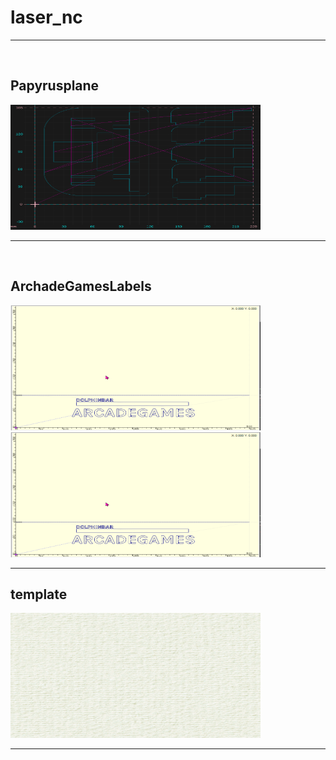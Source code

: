 # laser_nc

 ---
<BR>

<!-- 
![Circuit diagram](png/CIRCUIT-TEST01.png) 
-->

## Papyrusplane

<img src="Papyrusplane/papyrusplane.png" width="400" height="200">

---

<BR>

## ArchadeGamesLabels

<img src="ArcadeGamesLabels/arcadegameslabels.png" width="400" height="200">

<BR>

<img src="ArcadeGamesLabels/arcadegameslabels.png" width="400" height="200">

---

## template

<img src="template/template.png" width="400" height="200">

---
